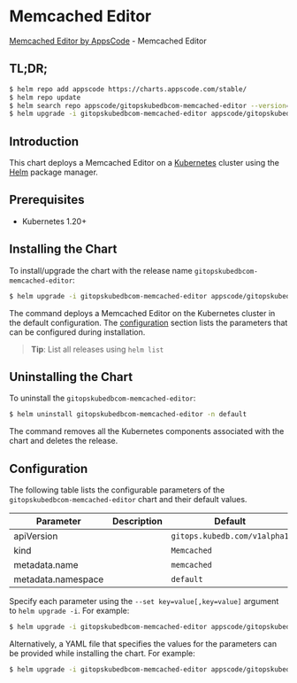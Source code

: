 # Memcached Editor

[Memcached Editor by AppsCode](https://appscode.com) - Memcached Editor

## TL;DR;

```bash
$ helm repo add appscode https://charts.appscode.com/stable/
$ helm repo update
$ helm search repo appscode/gitopskubedbcom-memcached-editor --version=v0.27.0
$ helm upgrade -i gitopskubedbcom-memcached-editor appscode/gitopskubedbcom-memcached-editor -n default --create-namespace --version=v0.27.0
```

## Introduction

This chart deploys a Memcached Editor on a [Kubernetes](http://kubernetes.io) cluster using the [Helm](https://helm.sh) package manager.

## Prerequisites

- Kubernetes 1.20+

## Installing the Chart

To install/upgrade the chart with the release name `gitopskubedbcom-memcached-editor`:

```bash
$ helm upgrade -i gitopskubedbcom-memcached-editor appscode/gitopskubedbcom-memcached-editor -n default --create-namespace --version=v0.27.0
```

The command deploys a Memcached Editor on the Kubernetes cluster in the default configuration. The [configuration](#configuration) section lists the parameters that can be configured during installation.

> **Tip**: List all releases using `helm list`

## Uninstalling the Chart

To uninstall the `gitopskubedbcom-memcached-editor`:

```bash
$ helm uninstall gitopskubedbcom-memcached-editor -n default
```

The command removes all the Kubernetes components associated with the chart and deletes the release.

## Configuration

The following table lists the configurable parameters of the `gitopskubedbcom-memcached-editor` chart and their default values.

|     Parameter      | Description |                 Default                 |
|--------------------|-------------|-----------------------------------------|
| apiVersion         |             | <code>gitops.kubedb.com/v1alpha1</code> |
| kind               |             | <code>Memcached</code>                  |
| metadata.name      |             | <code>memcached</code>                  |
| metadata.namespace |             | <code>default</code>                    |


Specify each parameter using the `--set key=value[,key=value]` argument to `helm upgrade -i`. For example:

```bash
$ helm upgrade -i gitopskubedbcom-memcached-editor appscode/gitopskubedbcom-memcached-editor -n default --create-namespace --version=v0.27.0 --set apiVersion=gitops.kubedb.com/v1alpha1
```

Alternatively, a YAML file that specifies the values for the parameters can be provided while
installing the chart. For example:

```bash
$ helm upgrade -i gitopskubedbcom-memcached-editor appscode/gitopskubedbcom-memcached-editor -n default --create-namespace --version=v0.27.0 --values values.yaml
```
